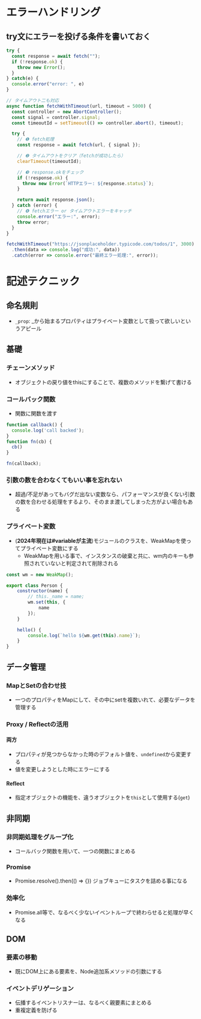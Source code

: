 # エラーハンドリング
## try文にエラーを投げる条件を書いておく
```js
try {
  const response = await fetch("");
  if (!response.ok) {
    throw new Error();
  }
} catch(e) {
  console.error("error: ", e)
}

// タイムアウト二も対応
async function fetchWithTimeout(url, timeout = 5000) {
  const controller = new AbortController();
  const signal = controller.signal;
  const timeoutId = setTimeout(() => controller.abort(), timeout);

  try {
    // ❶ fetch処理
    const response = await fetch(url, { signal });

    // ❷ タイムアウトをクリア（fetchが成功したら）
    clearTimeout(timeoutId);

    // ❸ response.okをチェック
    if (!response.ok) {
      throw new Error(`HTTPエラー: ${response.status}`);
    }

    return await response.json();
  } catch (error) {
    // ❹ fetchエラー or タイムアウトエラーをキャッチ
    console.error("エラー:", error);
    throw error;
  }
}

fetchWithTimeout("https://jsonplaceholder.typicode.com/todos/1", 3000)
  .then(data => console.log("成功:", data))
  .catch(error => console.error("最終エラー処理:", error));

```


# 記述テクニック
## 命名規則
- `_prop`: _から始まるプロパティはプライベート変数として扱って欲しいというアピール
## 基礎
### チェーンメソッド
- オブジェクトの戻り値をthisにすることで、複数のメソッドを繋げて書ける
### コールバック関数
- 関数に関数を渡す
```js
function callback() {
  console.log('call backed');
}
function fn(cb) {
  cb()
}

fn(callback);
```
### 引数の数を合わなくてもいい事を忘れない
- 超過/不足があってもバグだ出ない変数なら、パフォーマンスが良くない引数の数を合わせる処理をするより、そのまま渡してしまった方がよい場合もある

### プライベート変数
- (**2024年現在は#variableが主流**)モジュールのクラスを、WeakMapを使ってプライベート変数にする
  - WeakMapを用いる事で、インスタンスの破棄と共に、wm内のキーも参照されていないと判定されて削除される
```js
const wm = new WeakMap();

export class Person {
    constructor(name) {
        // this._name = name;
        wm.set(this, {
            name
        });
    }

    hello() {
        console.log(`hello ${wm.get(this).name}`);
    }
}
```

## データ管理
### MapとSetの合わせ技
- 一つのプロパティをMapにして、その中にsetを複数いれて、必要なデータを管理する

### Proxy / Reflectの活用
#### 両方
- プロパティが見つからなかった時のデフォルト値を、`undefined`から変更する
- 値を変更しようとした時にエラーにする
#### Reflect
- 指定オブジェクトの機能を、違うオブジェクトを`this`として使用する(`get`)

## 非同期
### 非同期処理をグループ化
- コールバック関数を用いて、一つの関数にまとめる

### Promise
- Promise.resolve().then(() => {}) ジョブキューにタスクを詰める事になる

### 効率化
- Promise.all等で、なるべく少ないイベントループで終わらせると処理が早くなる


## DOM
### 要素の移動
- 既にDOM上にある要素を、Node追加系メソッドの引数にする

### イベントデリゲーション
- 伝播するイベントリスナーは、なるべく親要素にまとめる
- 重複定義を防げる